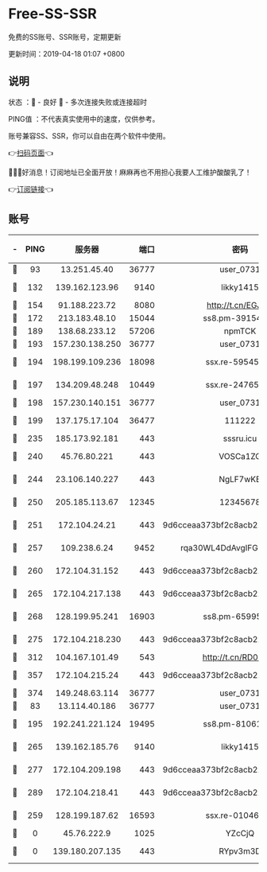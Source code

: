 # Free-SS-SSR

免费的SS账号、SSR账号，定期更新

更新时间：2019-04-18 01:07 +0800

## 说明

状态     ：🙂 - 良好 🙁 - 多次连接失败或连接超时

PING值   ：不代表真实使用中的速度，仅供参考。

账号兼容SS、SSR，你可以自由在两个软件中使用。

👉[扫码页面](https://liesauer.github.io/Free-SS-SSR/)👈

🎉🎉🎉好消息！订阅地址已全面开放！麻麻再也不用担心我要人工维护酸酸乳了！

👉[订阅链接](https://www.liesauer.net/yogurt/subscribe?ACCESS_TOKEN=DAYxR3mMaZAsaqUb)👈

## 账号

|-|PING|服务器|端口|密码|加密方式|区域|
|:----:|:----:|:-----:|-----:|:----:|:----:|:----:|
|🙂|93|13.251.45.40|36777|user_0731|chacha20|SG|
|🙂|132|139.162.123.96|9140|likky1415|aes-256-cfb|JP|
|🙂|154|91.188.223.72|8080|http://t.cn/EGJIyrl|rc4-md5|RU|
|🙂|172|213.183.48.10|15044|ss8.pm-39154943|rc4-md5|RU|
|🙂|189|138.68.233.12|57206|npmTCK|rc4-md5|US|
|🙂|193|157.230.138.250|36777|user_0731|chacha20|US|
|🙂|194|198.199.109.236|18098|ssx.re-59545724|aes-256-cfb|US|
|🙂|197|134.209.48.248|10449|ssx.re-24765202|aes-256-cfb|US|
|🙂|198|157.230.140.151|36777|user_0731|chacha20|US|
|🙂|199|137.175.17.104|36477|111222|aes-256-cfb|US|
|🙂|235|185.173.92.181|443|sssru.icu|rc4-md5|RU|
|🙂|240|45.76.80.221|443|VOSCa1ZG|aes-256-cfb|DE|
|🙂|244|23.106.140.227|443|NgLF7wKB|aes-256-cfb|US|
|🙂|250|205.185.113.67|12345|12345678|aes-256-cfb|US|
|🙂|251|172.104.24.21|443|9d6cceaa373bf2c8acb22e60b6a58be6|aes-256-cfb|US|
|🙂|257|109.238.6.24|9452|rqa30WL4DdAvgIFG6Fs3znzTa|aes-256-cfb|FR|
|🙂|260|172.104.31.152|443|9d6cceaa373bf2c8acb22e60b6a58be6|aes-256-cfb|US|
|🙂|265|172.104.217.138|443|9d6cceaa373bf2c8acb22e60b6a58be6|aes-256-cfb|US|
|🙂|268|128.199.95.241|16903|ss8.pm-65995884|aes-256-cfb|SG|
|🙂|275|172.104.218.230|443|9d6cceaa373bf2c8acb22e60b6a58be6|aes-256-cfb|US|
|🙂|312|104.167.101.49|543|http://t.cn/RD0D7sx|rc4-md5|CA|
|🙂|357|172.104.215.24|443|9d6cceaa373bf2c8acb22e60b6a58be6|aes-256-cfb|US|
|🙂|374|149.248.63.114|36777|user_0731|chacha20|CA|
|🙂|83|13.114.40.186|36777|user_0731|chacha20|JP|
|🙂|195|192.241.221.124|19495|ss8.pm-81061227|aes-256-cfb|US|
|🙂|265|139.162.185.76|9140|likky1415|aes-256-cfb|DE|
|🙂|277|172.104.209.198|443|9d6cceaa373bf2c8acb22e60b6a58be6|aes-256-cfb|US|
|🙂|289|172.104.218.41|443|9d6cceaa373bf2c8acb22e60b6a58be6|aes-256-cfb|US|
|🙁|259|128.199.187.62|16593|ssx.re-01046701|aes-256-cfb|SG|
|🙁|0|45.76.222.9|1025|YZcCjQ|rc4-md5|JP|
|🙁|0|139.180.207.135|443|RYpv3m3D|aes-256-cfb|JP|
